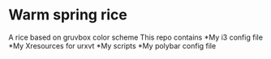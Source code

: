 # Warm spring rice

A rice based on gruvbox color scheme
This repo contains
  *My i3 config file
  *My Xresources for urxvt
  *My scripts
  *My polybar config file
